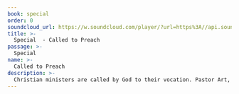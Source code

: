 ```yaml
---
book: special
order: 0
soundcloud_url: https://w.soundcloud.com/player/?url=https%3A//api.soundcloud.com/tracks/
title: >-
  Special  - Called to Preach
passage: >-
  Special 
name: >-
  Called to Preach
description: >-
  Christian ministers are called by God to their vocation. Pastor Art, at the age of 14, sensed a call to preach the good news of Jesus. He is a fifth generation minister. He explains what is meant by being called to preach.
---
```



